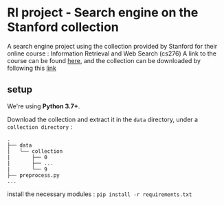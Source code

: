 # RI project - Search engine on the Stanford collection

A search engine project using the collection provided by Stanford for their online course : Information Retrieval and Web Search (cs276)
A link to the course can be found [here](http://web.stanford.edu/class/cs276/), and the collection can be downloaded by following this [link](http://web.stanford.edu/class/cs276/pa/pa1-data.zip)

## setup

We're using **Python 3.7+**.

Download the collection and extract it in the `data` directory, under a `collection directory` :
```
.
├── data
│   └── collection
|       ├── 0
|       ├── ...
|       └── 9
├── preprocess.py
...
```
install the necessary modules : `pip install -r requirements.txt`

